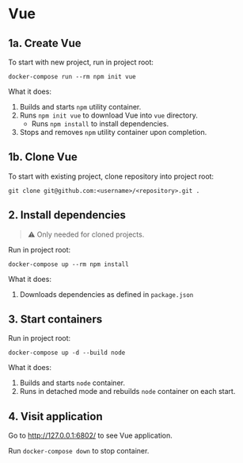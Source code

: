 # Vue

## 1a. Create Vue

To start with new project, run in project root:

```
docker-compose run --rm npm init vue
```

What it does:

1. Builds and starts `npm` utility container.
2. Runs `npm init vue` to download Vue into `vue` directory.
   - Runs `npm install` to install dependencies.
3. Stops and removes `npm` utility container upon completion.

## 1b. Clone Vue

To start with existing project, clone repository into project root:

```
git clone git@github.com:<username>/<repository>.git .
```

## 2. Install dependencies

> ⚠️ Only needed for cloned projects.

Run in project root:

```
docker-compose up --rm npm install
```

What it does:

1. Downloads dependencies as defined in `package.json`

## 3. Start containers

Run in project root:

```
docker-compose up -d --build node
```

What it does:

1. Builds and starts `node` container.
2. Runs in detached mode and rebuilds `node` container on each start.

## 4. Visit application

Go to http://127.0.0.1:6802/ to see Vue application.

Run `docker-compose down` to stop container.
